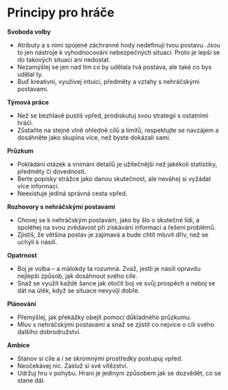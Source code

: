 # Principy pro hráče

**Svoboda volby**

- Atributy a s nimi spojené záchranné hody nedefinují tvou postavu. Jsou to jen nástroje k vyhodnocování nebezpečných situací. Proto je lepší se do takových situací ani nedostat.
- Nezamýšlej se jen nad tím co by udělala tvá postava, ale také co bys udělal ty.
- Buď kreativní, využívej intuici, předměty a vztahy s nehráčskými postavami.

**Týmová práce**

- Než se bezhlavě pustíš vpřed, prodiskutuj svou strategii s ostatními hráči.
- Zůstaňte na stejné vlně ohledně cílů a limitů, respektujte se navzájem a dosáhněte jako skupina více, než byste dokázali sami.

**Průzkum**

- Pokládání otázek a vnímání detailů je užitečnější než jakékoli statistiky, předměty či dovednosti.
- Berte popisky strážce jako danou skutečnost, ale neváhej si vyžádat více informací.
- Neexistuje jediná správná cesta vpřed.

**Rozhovory s nehráčskými postavami**

- Chovej se k nehráčským postavám, jako by šlo o skutečné lidi, a spoléhej na svou zvědavost při získávání informací a řešení problémů.
- Zjistíš, že většina postav je zajímavá a bude chtít mluvit dřív, než se uchýlí k násilí.

**Opatrnost**

- Boj je volba – a málokdy ta rozumná. Zvaž, jestli je násilí opravdu nejlepší způsob, jak dosáhnout svého cíle.
- Snaž se využít každé šance jak otočit boj ve svůj prospěch a neboj se dát na útěk, když se situace nevyvíjí dobře.

**Plánování**

- Přemýšlej, jak překážky obejít pomocí důkladného průzkumu.
- Mluv s nehráčskými postavami a snaž se zjistit co nejvíce o cíli svého dalšího dobrodružství.

**Ambice**

- Stanov si cíle a i se skromnými prostředky postupuj vpřed.
- Neočekávej nic. Zasluž si své vítězství.
- Udržuj hru v pohybu. Hraní je jediným způsobem jak se dozvědět, co se stane dál.
